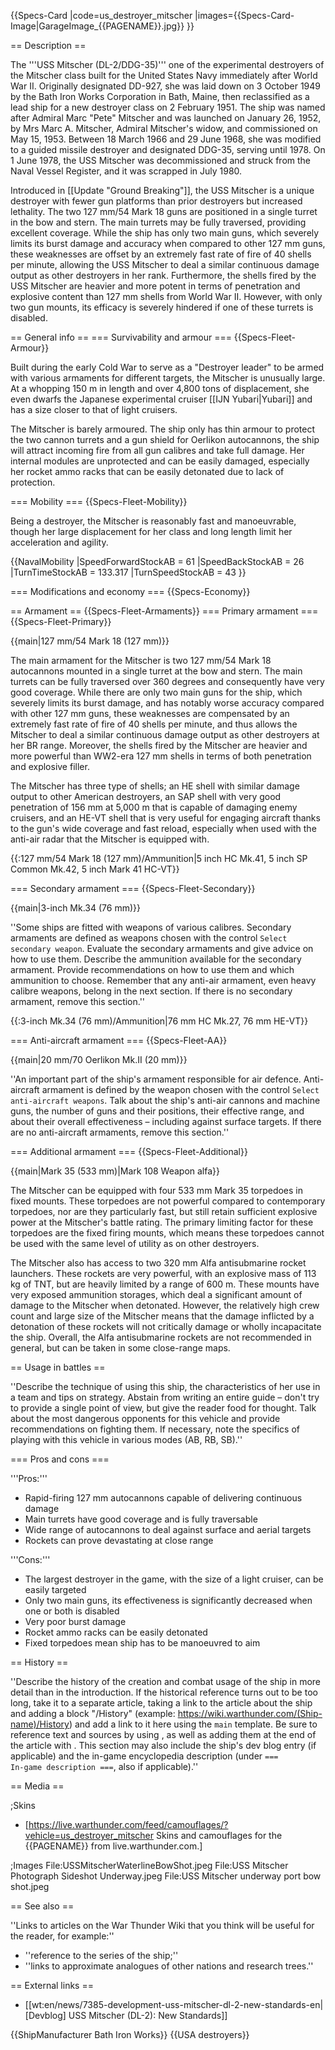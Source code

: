 {{Specs-Card
|code=us_destroyer_mitscher
|images={{Specs-Card-Image|GarageImage_{{PAGENAME}}.jpg}}
}}

== Description ==
<!-- ''In the first part of the description, cover the history of the ship's creation and military application. In the second part, tell the reader about using this ship in the game. Add a screenshot: if a beginner player has a hard time remembering vehicles by name, a picture will help them identify the ship in question.'' -->
The '''USS Mitscher (DL-2/DDG-35)''' one of the experimental destroyers of the Mitscher class built for the United States Navy immediately after World War II. Originally designated DD-927, she was laid down on 3 October 1949 by the Bath Iron Works Corporation in Bath, Maine, then reclassified as a lead ship for a new destroyer class on 2 February 1951. The ship was named after Admiral Marc "Pete" Mitscher and was launched on January 26, 1952, by Mrs Marc A. Mitscher, Admiral Mitscher's widow, and commissioned on May 15, 1953. Between 18 March 1966 and 29 June 1968, she was modified to a guided missile destroyer and designated DDG-35, serving until 1978. On 1 June 1978, the USS Mitscher was decommissioned and struck from the Naval Vessel Register, and it was scrapped in July 1980.

Introduced in [[Update "Ground Breaking"]], the USS Mitscher is a unique destroyer with fewer gun platforms than prior destroyers but increased lethality. The two 127 mm/54 Mark 18 guns are positioned in a single turret in the bow and stern. The main turrets may be fully traversed, providing excellent coverage. While the ship has only two main guns, which severely limits its burst damage and accuracy when compared to other 127 mm guns, these weaknesses are offset by an extremely fast rate of fire of 40 shells per minute, allowing the USS Mitscher to deal a similar continuous damage output as other destroyers in her rank. Furthermore, the shells fired by the USS Mitscher are heavier and more potent in terms of penetration and explosive content than 127 mm shells from World War II. However, with only two gun mounts, its efficacy is severely hindered if one of these turrets is disabled.

== General info ==
=== Survivability and armour ===
{{Specs-Fleet-Armour}}
<!-- ''Talk about the vehicle's armour. Note the most well-defended and most vulnerable zones, e.g. the ammo magazine. Evaluate the composition of components and assemblies responsible for movement and manoeuvrability. Evaluate the survivability of the primary and secondary armaments separately. Don't forget to mention the size of the crew, which plays an important role in fleet mechanics. Save tips on preserving survivability for the "Usage in battles" section. If necessary, use a graphical template to show the most well-protected or most vulnerable points in the armour.'' -->
Built during the early Cold War to serve as a "Destroyer leader" to be armed with various armaments for different targets, the Mitscher is unusually large. At a whopping 150 m in length and over 4,800 tons of displacement, she even dwarfs the Japanese experimental cruiser [[IJN Yubari|Yubari]] and has a size closer to that of light cruisers.

The Mitscher is barely armoured. The ship only has thin armour to protect the two cannon turrets and a gun shield for Oerlikon autocannons, the ship will attract incoming fire from all gun calibres and take full damage. Her internal modules are unprotected and can be easily damaged, especially her rocket ammo racks that can be easily detonated due to lack of protection.

=== Mobility ===
{{Specs-Fleet-Mobility}}
<!-- ''Write about the ship's mobility. Evaluate its power and manoeuvrability, rudder rerouting speed, stopping speed at full tilt, with its maximum forward and reverse speed.'' -->
Being a destroyer, the Mitscher is reasonably fast and manoeuvrable, though her large displacement for her class and long length limit her acceleration and agility.

{{NavalMobility
|SpeedForwardStockAB = 61
|SpeedBackStockAB = 26
|TurnTimeStockAB = 133.317
|TurnSpeedStockAB = 43
}}

=== Modifications and economy ===
{{Specs-Economy}}

== Armament ==
{{Specs-Fleet-Armaments}}
=== Primary armament ===
{{Specs-Fleet-Primary}}
<!-- ''Provide information about the characteristics of the primary armament. Evaluate their efficacy in battle based on their reload speed, ballistics and the capacity of their shells. Add a link to the main article about the weapon: <code><nowiki>{{main|Weapon name (calibre)}}</nowiki></code>. Broadly describe the ammunition available for the primary armament, and provide recommendations on how to use it and which ammunition to choose.'' -->
{{main|127 mm/54 Mark 18 (127 mm)}}

The main armament for the Mitscher is two 127 mm/54 Mark 18 autocannons mounted in a single turret at the bow and stern. The main turrets can be fully traversed over 360 degrees and consequently have very good coverage. While there are only two main guns for the ship, which severely limits its burst damage, and has notably worse accuracy compared with other 127 mm guns, these weaknesses are compensated by an extremely fast rate of fire of 40 shells per minute, and thus allows the Mitscher to deal a similar continuous damage output as other destroyers at her BR range. Moreover, the shells fired by the Mitscher are heavier and more powerful than WW2-era 127 mm shells in terms of both penetration and explosive filler.

The Mitscher has three type of shells; an HE shell with similar damage output to other American destroyers, an SAP shell with very good penetration of 156 mm at 5,000 m that is capable of damaging enemy cruisers, and an HE-VT shell that is very useful for engaging aircraft thanks to the gun's wide coverage and fast reload, especially when used with the anti-air radar that the Mitscher is equipped with.

{{:127 mm/54 Mark 18 (127 mm)/Ammunition|5 inch HC Mk.41, 5 inch SP Common Mk.42, 5 inch Mark 41 HC-VT}}

=== Secondary armament ===
{{Specs-Fleet-Secondary}}
<!-- ''Some ships are fitted with weapons of various calibres. Secondary armaments are defined as weapons chosen with the control <code>Select secondary weapon</code>. Evaluate the secondary armaments and give advice on how to use them. Describe the ammunition available for the secondary armament. Provide recommendations on how to use them and which ammunition to choose. Remember that any anti-air armament, even heavy calibre weapons, belong in the next section. If there is no secondary armament, remove this section.'' -->
{{main|3-inch Mk.34 (76 mm)}}

''Some ships are fitted with weapons of various calibres. Secondary armaments are defined as weapons chosen with the control <code>Select secondary weapon</code>. Evaluate the secondary armaments and give advice on how to use them. Describe the ammunition available for the secondary armament. Provide recommendations on how to use them and which ammunition to choose. Remember that any anti-air armament, even heavy calibre weapons, belong in the next section. If there is no secondary armament, remove this section.''

{{:3-inch Mk.34 (76 mm)/Ammunition|76 mm HC Mk.27, 76 mm HE-VT}}

=== Anti-aircraft armament ===
{{Specs-Fleet-AA}}
<!-- ''An important part of the ship's armament responsible for air defence. Anti-aircraft armament is defined by the weapon chosen with the control <code>Select anti-aircraft weapons</code>. Talk about the ship's anti-air cannons and machine guns, the number of guns and their positions, their effective range, and about their overall effectiveness – including against surface targets. If there are no anti-aircraft armaments, remove this section.'' -->
{{main|20 mm/70 Oerlikon Mk.II (20 mm)}}

''An important part of the ship's armament responsible for air defence. Anti-aircraft armament is defined by the weapon chosen with the control <code>Select anti-aircraft weapons</code>. Talk about the ship's anti-air cannons and machine guns, the number of guns and their positions, their effective range, and about their overall effectiveness – including against surface targets. If there are no anti-aircraft armaments, remove this section.''

=== Additional armament ===
{{Specs-Fleet-Additional}}
<!-- ''Describe the available additional armaments of the ship: depth charges, mines, torpedoes. Talk about their positions, available ammunition and launch features such as dead zones of torpedoes. If there is no additional armament, remove this section.'' -->
{{main|Mark 35 (533 mm)|Mark 108 Weapon alfa}}

The Mitscher can be equipped with four 533 mm Mark 35 torpedoes in fixed mounts. These torpedoes are not powerful compared to contemporary torpedoes, nor are they particularly fast, but still retain sufficient explosive power at the Mitscher's battle rating. The primary limiting factor for these torpedoes are the fixed firing mounts, which means these torpedoes cannot be used with the same level of utility as on other destroyers.

The Mitscher also has access to two 320 mm Alfa antisubmarine rocket launchers. These rockets are very powerful, with an explosive mass of 113 kg of TNT, but are heavily limited by a range of 600 m. These mounts have very exposed ammunition storages, which deal a significant amount of damage to the Mitscher when detonated. However, the relatively high crew count and large size of the Mitscher means that the damage inflicted by a detonation of these rockets will not critically damage or wholly incapacitate the ship. Overall, the Alfa antisubmarine rockets are not recommended in general, but can be taken in some close-range maps.

== Usage in battles ==
<!-- ''Describe the technique of using this ship, the characteristics of her use in a team and tips on strategy. Abstain from writing an entire guide – don't try to provide a single point of view, but give the reader food for thought. Talk about the most dangerous opponents for this vehicle and provide recommendations on fighting them. If necessary, note the specifics of playing with this vehicle in various modes (AB, RB, SB).'' -->
''Describe the technique of using this ship, the characteristics of her use in a team and tips on strategy. Abstain from writing an entire guide – don't try to provide a single point of view, but give the reader food for thought. Talk about the most dangerous opponents for this vehicle and provide recommendations on fighting them. If necessary, note the specifics of playing with this vehicle in various modes (AB, RB, SB).''

=== Pros and cons ===
<!-- ''Summarise and briefly evaluate the vehicle in terms of its characteristics and combat effectiveness. Mark its pros and cons in the bulleted list. Try not to use more than 6 points for each of the characteristics. Avoid using categorical definitions such as "bad", "good" and the like - use substitutions with softer forms such as "inadequate" and "effective".'' -->

'''Pros:'''

* Rapid-firing 127 mm autocannons capable of delivering continuous damage
* Main turrets have good coverage and is fully traversable
* Wide range of autocannons to deal against surface and aerial targets
* Rockets can prove devastating at close range

'''Cons:'''

* The largest destroyer in the game, with the size of a light cruiser, can be easily targeted
* Only two main guns, its effectiveness is significantly decreased when one or both is disabled
* Very poor burst damage
* Rocket ammo racks can be easily detonated
* Fixed torpedoes mean ship has to be manoeuvred to aim

== History ==
<!-- ''Describe the history of the creation and combat usage of the ship in more detail than in the introduction. If the historical reference turns out to be too long, take it to a separate article, taking a link to the article about the ship and adding a block "/History" (example: <nowiki>https://wiki.warthunder.com/(Ship-name)/History</nowiki>) and add a link to it here using the <code>main</code> template. Be sure to reference text and sources by using <code><nowiki><ref></ref></nowiki></code>, as well as adding them at the end of the article with <code><nowiki><references /></nowiki></code>. This section may also include the ship's dev blog entry (if applicable) and the in-game encyclopedia description (under <code><nowiki>=== In-game description ===</nowiki></code>, also if applicable).'' -->
''Describe the history of the creation and combat usage of the ship in more detail than in the introduction. If the historical reference turns out to be too long, take it to a separate article, taking a link to the article about the ship and adding a block "/History" (example: <nowiki>https://wiki.warthunder.com/(Ship-name)/History</nowiki>) and add a link to it here using the <code>main</code> template. Be sure to reference text and sources by using <code><nowiki><ref></ref></nowiki></code>, as well as adding them at the end of the article with <code><nowiki><references /></nowiki></code>. This section may also include the ship's dev blog entry (if applicable) and the in-game encyclopedia description (under <code><nowiki>=== In-game description ===</nowiki></code>, also if applicable).''

== Media ==
<!-- ''Excellent additions to the article would be video guides, screenshots from the game, and photos.'' -->

;Skins

* [https://live.warthunder.com/feed/camouflages/?vehicle=us_destroyer_mitscher Skins and camouflages for the {{PAGENAME}} from live.warthunder.com.]

;Images
<gallery mode="packed-hover" heights="200">
File:USSMitscherWaterlineBowShot.jpeg
File:USS Mitscher Photograph Sideshot Underway.jpeg
File:USS Mitscher underway port bow shot.jpeg
</gallery>

== See also ==
<!-- ''Links to articles on the War Thunder Wiki that you think will be useful for the reader, for example:''
* ''reference to the series of the ship;''
* ''links to approximate analogues of other nations and research trees.'' -->
''Links to articles on the War Thunder Wiki that you think will be useful for the reader, for example:''

* ''reference to the series of the ship;''
* ''links to approximate analogues of other nations and research trees.''

== External links ==
<!-- ''Paste links to sources and external resources, such as:''
* ''topic on the official game forum;''
* ''other literature.'' -->

* [[wt:en/news/7385-development-uss-mitscher-dl-2-new-standards-en|[Devblog] USS Mitscher (DL-2): New Standards]]

{{ShipManufacturer Bath Iron Works}}
{{USA destroyers}}